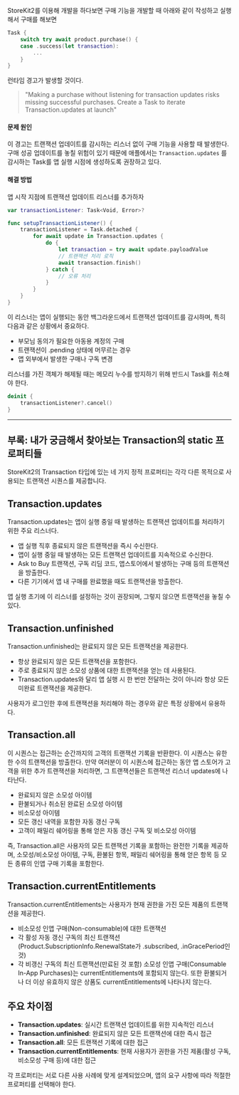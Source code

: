 StoreKit2를 이용해 개발을 하다보면 구매 기능을 개발할 때 아래와 같이 작성하고 실행해서 구매를 해보면

```swift
Task {
    switch try await product.purchase() {
    case .success(let transaction):
        ...
    }
}
```

런타임 경고가 발생할 것이다.

>"Making a purchase without listening for transaction updates risks missing successful purchases. Create a Task to iterate Transaction.updates at launch"
#### 문제 원인
이 경고는 트랜잭션 업데이트를 감시하는 리스너 없이 구매 기능을 사용할 때 발생한다. 
구매 성공 업데이트를 놓칠 위험이 있기 때문에 애플에서는 `Transaction.updates` 를 감시하는 Task를 앱 실행 시점에 생성하도록 권장하고 있다.
#### 해결 방법
앱 시작 지점에 트랜잭션 업데이트 리스너를 추가하자

```swift
var transactionListener: Task<Void, Error>?

func setupTransactionListener() {
    transactionListener = Task.detached {
        for await update in Transaction.updates {
            do {
                let transaction = try await update.payloadValue
                // 트랜잭션 처리 로직
                await transaction.finish()
            } catch {
                // 오류 처리
            }
        }
    }
}
```

이 리스너는 앱이 실행되는 동안 백그라운드에서 트랜잭션 업데이트를 감시하며, 특히 다음과 같은 상황에서 중요하다.
- 부모님 동의가 필요한 아동용 계정의 구매
- 트랜잭션이 .pending 상태에 머무르는 경우
- 앱 외부에서 발생한 구매나 구독 변경

리스너를 가진 객체가 해제될 때는 메모리 누수를 방지하기 위해 반드시 Task를 취소해야 한다.

```swift
deinit {
    transactionListener?.cancel()
}
```

---
## 부록: 내가 궁금해서 찾아보는 Transaction의 static 프로퍼티들
StoreKit2의 Transaction 타입에 있는 네 가지 정적 프로퍼티는 각각 다른 목적으로 사용되는 트랜잭션 시퀀스를 제공합니다.

## Transaction.updates
Transaction.updates는 앱이 실행 중일 때 발생하는 트랜잭션 업데이트를 처리하기 위한 주요 리스너다.
- 앱 실행 직후 종료되지 않은 트랜잭션을 즉시 수신한다.
- 앱이 실행 중일 때 발생하는 모든 트랜잭션 업데이트를 지속적으로 수신한다.
- Ask to Buy 트랜잭션, 구독 리딤 코드, 앱스토어에서 발생하는 구매 등의 트랜잭션을 방출한다.
- 다른 기기에서 앱 내 구매를 완료했을 때도 트랜잭션을 방출한다.

앱 실행 초기에 이 리스너를 설정하는 것이 권장되며, 그렇지 않으면 트랜잭션을 놓칠 수 있다.
## Transaction.unfinished
Transaction.unfinished는 완료되지 않은 모든 트랜잭션을 제공한다.
- 항상 완료되지 않은 모든 트랜잭션을 포함한다.
- 주로 종료되지 않은 소모성 상품에 대한 트랜잭션을 얻는 데 사용된다.
- Transaction.updates와 달리 앱 실행 시 한 번만 전달하는 것이 아니라 항상 모든 미완료 트랜잭션을 제공한다.

사용자가 로그인한 후에 트랜잭션을 처리해야 하는 경우와 같은 특정 상황에서 유용하다.
## Transaction.all
이 시퀀스는 접근하는 순간까지의 고객의 트랜잭션 기록을 반환한다. 이 시퀀스는 유한한 수의 트랜잭션을 방출한다. 만약 여러분이 이 시퀀스에 접근하는 동안 앱 스토어가 고객을 위한 추가 트랜잭션을 처리하면, 그 트랜잭션들은 트랜잭션 리스너 updates에 나타난다.
- 완료되지 않은 소모성 아이템
- 환불되거나 취소된 완료된 소모성 아이템
- 비소모성 아이템
- 모든 갱신 내역을 포함한 자동 갱신 구독
- 고객이 패밀리 쉐어링을 통해 얻은 자동 갱신 구독 및 비소모성 아이템

즉, Transaction.all은 사용자의 모든 트랜잭션 기록을 포함하는 완전한 기록을 제공하며, 소모성/비소모성 아이템, 구독, 환불된 항목, 패밀리 쉐어링을 통해 얻은 항목 등 모든 종류의 인앱 구매 기록을 포함한다.

## Transaction.currentEntitlements
Transaction.currentEntitlements는 사용자가 현재 권한을 가진 모든 제품의 트랜잭션을 제공한다.
- 비소모성 인앱 구매(Non-consumable)에 대한 트랜잭션
- 각 활성 자동 갱신 구독의 최신 트랜잭션(Product.SubscriptionInfo.RenewalState가 .subscribed, .inGracePeriod인 것)
- 각 비갱신 구독의 최신 트랜잭션(만료된 것 포함)
소모성 인앱 구매(Consumable In-App Purchases)는 currentEntitlements에 포함되지 않는다. 또한 환불되거나 더 이상 유효하지 않은 상품도 currentEntitlements에 나타나지 않는다.

## 주요 차이점
- **Transaction.updates**: 실시간 트랜잭션 업데이트를 위한 지속적인 리스너
- **Transaction.unfinished**: 완료되지 않은 모든 트랜잭션에 대한 즉시 접근
- **Transaction.all**: 모든 트랜잭션 기록에 대한 접근
- **Transaction.currentEntitlements**: 현재 사용자가 권한을 가진 제품(활성 구독, 비소모성 구매 등)에 대한 접근

각 프로퍼티는 서로 다른 사용 사례에 맞게 설계되었으며, 앱의 요구 사항에 따라 적절한 프로퍼티를 선택해야 한다.